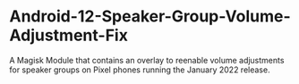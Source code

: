 # Android-12-Speaker-Group-Volume-Adjustment-Fix
A Magisk Module that contains an overlay to reenable volume adjustments for speaker groups on Pixel phones running the January 2022 release.
